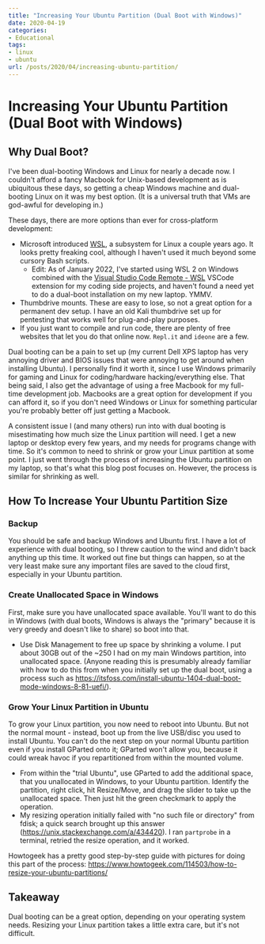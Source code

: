 ```yaml
---
title: "Increasing Your Ubuntu Partition (Dual Boot with Windows)"
date: 2020-04-19
categories:
- Educational
tags:
- linux
- ubuntu
url: /posts/2020/04/increasing-ubuntu-partition/
---
```


# Increasing Your Ubuntu Partition (Dual Boot with Windows)

## Why Dual Boot?
I've been dual-booting Windows and Linux for nearly a decade now. I couldn't afford a fancy Macbook for Unix-based development as is ubiquitous these days, so getting a cheap Windows machine and dual-booting Linux on it was my best option. (It is a universal truth that VMs are god-awful for developing in.)

These days, there are more options than ever for cross-platform development:

- Microsoft introduced [WSL](https://docs.microsoft.com/en-us/windows/wsl/about), a subsystem for Linux a couple years ago. It looks pretty freaking cool, although I haven't used it much beyond some cursory Bash scripts.
    - Edit: As of January 2022, I've started using WSL 2 on Windows combined with the [Visual Studio Code Remote - WSL](https://code.visualstudio.com/docs/remote/wsl) VSCode extension for my coding side projects, and haven't found a need yet to do a dual-boot installation on my new laptop. YMMV.
- Thumbdrive mounts. These are easy to lose, so not a great option for a permanent dev setup. I have an old Kali thumbdrive set up for pentesting that works well for plug-and-play purposes.
- If you just want to compile and run code, there are plenty of free websites that let you do that online now. `Repl.it` and `ideone` are a few. 

Dual booting can be a pain to set up (my current Dell XPS laptop has very annoying driver and BIOS issues that were annoying to get around when installing Ubuntu). I personally find it worth it, since I use Windows primarily for gaming and Linux for coding/hardware hacking/everything else. That being said, I also get the advantage of using a free Macbook for my full-time development job. Macbooks are a great option for development if you can afford it, so if you don't need Windows or Linux for something particular you're probably better off just getting a Macbook. 

A consistent issue I (and many others) run into with dual booting is misestimating how much size the Linux partition will need. I get a new laptop or desktop every few years, and my needs for programs change with time. So it's common to need to shrink or grow your Linux partition at some point. I just went through the process of increasing the Ubuntu partition on my laptop, so that's what this blog post focuses on. However, the process is similar for shrinking as well.

## How To Increase Your Ubuntu Partition Size
### Backup
You should be safe and backup Windows and Ubuntu first. I have a lot of experience with dual booting, so I threw caution to the wind and didn't back anything up this time. It worked out fine but things can happen, so at the very least make sure any important files are saved to the cloud first, especially in your Ubuntu partition.

### Create Unallocated Space in Windows
First, make sure you have unallocated space available. You'll want to do this in Windows (with dual boots, Windows is always the "primary" because it is very greedy and doesn't like to share) so boot into that.

- Use Disk Management to free up space by shrinking a volume. I put about 30GB out of the ~250 I had on my main Windows partition, into unallocated space. (Anyone reading this is presumably already familiar with how to do this from when you initially set up the dual boot, using a process such as https://itsfoss.com/install-ubuntu-1404-dual-boot-mode-windows-8-81-uefi/).

### Grow Your Linux Partition in Ubuntu
To grow your Linux partition, you now need to reboot into Ubuntu. 
 But not the normal mount - instead, boot up from the live USB/disc you used to install Ubuntu. You can't do the next step on your normal Ubuntu partition even if you install GParted onto it; GParted won't allow you, because it could wreak havoc if you repartitioned from within the mounted volume.

- From within the "trial Ubuntu", use GParted to add the additional space, that you unallocated in Windows, to your Ubuntu partition. Identify the partition, right click, hit Resize/Move, and drag the slider to take up the unallocated space. Then just hit the green checkmark to apply the operation.
- My resizing operation initially failed with "no such file or directory" from fdisk; a quick search brought up this answer (https://unix.stackexchange.com/a/434420). I ran `partprobe` in a terminal, retried the resize operation, and it worked.

Howtogeek has a pretty good step-by-step guide with pictures for doing this part of the process: https://www.howtogeek.com/114503/how-to-resize-your-ubuntu-partitions/

## Takeaway
Dual booting can be a great option, depending on your operating system needs. Resizing your Linux partition takes a little extra care, but it's not difficult.